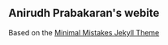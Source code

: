 ## Anirudh Prabakaran's webite

Based on the [Minimal Mistakes Jekyll Theme](https://mmistakes.github.io/minimal-mistakes/)
